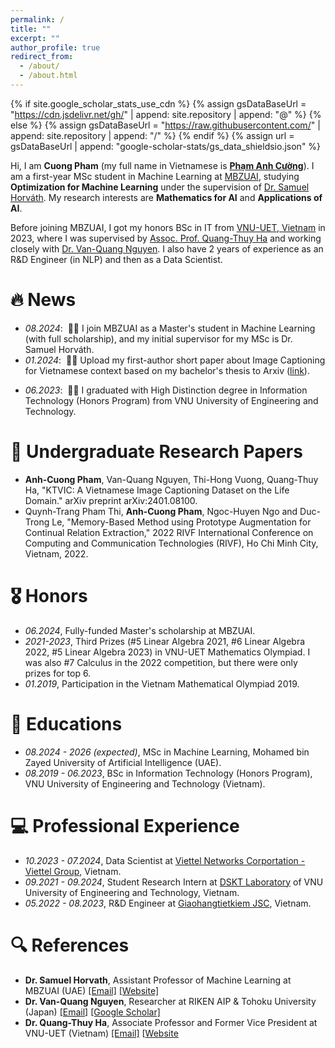 ```yaml
---
permalink: /
title: ""
excerpt: ""
author_profile: true
redirect_from: 
  - /about/
  - /about.html
---
```


{% if site.google_scholar_stats_use_cdn %}
{% assign gsDataBaseUrl = "https://cdn.jsdelivr.net/gh/" | append: site.repository | append: "@" %}
{% else %}
{% assign gsDataBaseUrl = "https://raw.githubusercontent.com/" | append: site.repository | append: "/" %}
{% endif %}
{% assign url = gsDataBaseUrl | append: "google-scholar-stats/gs_data_shieldsio.json" %}

<span class='anchor' id='about-me'></span>

Hi, I am <strong>Cuong Pham</strong> (my full name in Vietnamese is <a href="https://translate.google.com/?sl=vi&tl=en&text=Ph%E1%BA%A1m%20Anh%20C%C6%B0%E1%BB%9Dng&op=translate"><strong>Phạm Anh Cường</strong></a>). I am a first-year MSc student in Machine Learning at <a href="https://mbzuai.ac.ae/">MBZUAI</a>, studying <strong>Optimization for Machine Learning</strong> under the supervision of <a href="https://sites.google.com/view/samuelhorvath">Dr. Samuel Horváth</a>. My research interests are <strong>Mathematics for AI</strong> and <strong>Applications of AI</strong>.

Before joining MBZUAI, I got my honors BSc in IT from <a href="https://uet.vnu.edu.vn/en/">VNU-UET, Vietnam</a> in 2023, where I was supervised by <a href="https://uet.vnu.edu.vn/~thuyhq/">Assoc. Prof. Quang-Thuy Ha</a> and working closely with <a href="https://scholar.google.de/citations?user=qR180McAAAAJ&hl=en">Dr. Van-Quang Nguyen</a>. I also have 2 years of experience as an R&D Engineer (in NLP) and then as a Data Scientist.

<!-- My research interest includes neural machine translation and computer vision. I have published more than 100 papers at the top international AI conferences with total <a href='https://scholar.google.com/citations?user=DhtAFkwAAAAJ'>google scholar citations <strong><span id='total_cit'>260000+</span></strong></a> (You can also use google scholar badge <a href='https://scholar.google.com/citations?user=DhtAFkwAAAAJ'><img src="https://img.shields.io/endpoint?url={{ url | url_encode }}&logo=Google%20Scholar&labelColor=f6f6f6&color=9cf&style=flat&label=citations"></a>). -->


# 🔥 News
- *08.2024*: &nbsp;🎉🎉 I join MBZUAI as a Master's student in Machine Learning (with full scholarship), and my initial supervisor for my MSc is Dr. Samuel Horváth. 
- *01.2024*: &nbsp;🎉🎉 Upload my first-author short paper about Image Captioning for Vietnamese context based on my bachelor's thesis to Arxiv (<a href="https://arxiv.org/abs/2401.08100">link</a>).
<!-- - *2022.02*: &nbsp;🎉🎉 Lorem ipsum dolor sit amet, consectetur adipiscing elit. Vivamus ornare aliquet ipsum, ac tempus justo dapibus sit amet.  -->
- *06.2023*: &nbsp;🎉🎉 I graduated with High Distinction degree in Information Technology (Honors Program) from VNU University of Engineering and Technology. 

<!-- # 📝 Publications  -->
<!-- ----- -->
<!-- <div class='paper-box'><div class='paper-box-image'><div><div class="badge">CVPR 2016</div><img src='images/500x300.png' alt="sym" width="100%"></div></div>
<div class='paper-box-text' markdown="1">

[Deep Residual Learning for Image Recognition](https://openaccess.thecvf.com/content_cvpr_2016/papers/He_Deep_Residual_Learning_CVPR_2016_paper.pdf)

**Kaiming He**, Xiangyu Zhang, Shaoqing Ren, Jian Sun

[**Project**](https://scholar.google.com/citations?view_op=view_citation&hl=zh-CN&user=DhtAFkwAAAAJ&citation_for_view=DhtAFkwAAAAJ:ALROH1vI_8AC) <strong><span class='show_paper_citations' data='DhtAFkwAAAAJ:ALROH1vI_8AC'></span></strong>
- Lorem ipsum dolor sit amet, consectetur adipiscing elit. Vivamus ornare aliquet ipsum, ac tempus justo dapibus sit amet. 
</div>
</div> -->
<!-- ------ -->
<!-- - [Lorem ipsum dolor sit amet, consectetur adipiscing elit. Vivamus ornare aliquet ipsum, ac tempus justo dapibus sit amet](https://github.com), A, B, C, **CVPR 2020** -->

# 🧾 Undergraduate Research Papers
- **Anh-Cuong Pham**, Van-Quang Nguyen, Thi-Hong Vuong, Quang-Thuy Ha, "KTVIC: A Vietnamese Image Captioning Dataset on the Life Domain." arXiv preprint arXiv:2401.08100.
- Quynh-Trang Pham Thi, **Anh-Cuong Pham**, Ngoc-Huyen Ngo and Duc-Trong Le, "Memory-Based Method using Prototype Augmentation for Continual Relation Extraction," 2022 RIVF International Conference on Computing and Communication Technologies (RIVF), Ho Chi Minh City, Vietnam, 2022.

# 🎖 Honors
- *06.2024*, Fully-funded Master's scholarship at MBZUAI. 
- *2021-2023*, Third Prizes (#5 Linear Algebra 2021, #6 Linear Algebra 2022, #5 Linear Algebra 2023) in VNU-UET Mathematics Olympiad. I was also #7 Calculus in the 2022 competition, but there were only prizes for top 6.
- *01.2019*, Participation in the Vietnam Mathematical Olympiad 2019. 

# 📖 Educations
- *08.2024 - 2026 (expected)*, MSc in Machine Learning, Mohamed bin Zayed University of Artificial Intelligence (UAE). 
- *08.2019 - 06.2023*, BSc in Information Technology (Honors Program), VNU University of Engineering and Technology (Vietnam). 

<!-- # 💬 Invited Talks
- *2021.06*, Lorem ipsum dolor sit amet, consectetur adipiscing elit. Vivamus ornare aliquet ipsum, ac tempus justo dapibus sit amet. 
- *2021.03*, Lorem ipsum dolor sit amet, consectetur adipiscing elit. Vivamus ornare aliquet ipsum, ac tempus justo dapibus sit amet.  \| [\[video\]](https://github.com/) -->

# 💻 Professional Experience
- *10.2023 - 07.2024*, Data Scientist at [Viettel Networks Corportation - Viettel Group](https://www.linkedin.com/company/viettel-network/), Vietnam.
- *09.2021 - 09.2024*, Student Research Intern at [DSKT Laboratory](https://www.fit.uet.vnu.edu.vn/en/knowledge-technology-and-data-science-laboratory/) of VNU University of Engineering and Technology, Vietnam.
- *05.2022 - 08.2023*, R&D Engineer at [Giaohangtietkiem JSC](https://www.linkedin.com/company/giaohangtietkiem-vn/), Vietnam.

# 🔍 References
- **Dr. Samuel Horvath**, Assistant Professor of Machine Learning at MBZUAI (UAE) [[Email]](mailto:samuel.horvath@mbzuai.ac.ae) [[Website]](https://sites.google.com/view/samuelhorvath)
- **Dr. Van-Quang Nguyen**, Researcher at RIKEN AIP & Tohoku University (Japan) [[Email]](mailto:quang@vision.is.tohoku.ac.jp) [[Google Scholar]](https://scholar.google.de/citations?user=qR180McAAAAJ&hl=en)
- **Dr. Quang-Thuy Ha**, Associate Professor and Former Vice President at VNU-UET (Vietnam) [[Email]](mailto:thuyhq@vnu.edu.vn) [[Website](https://uet.vnu.edu.vn/~thuyhq/)
